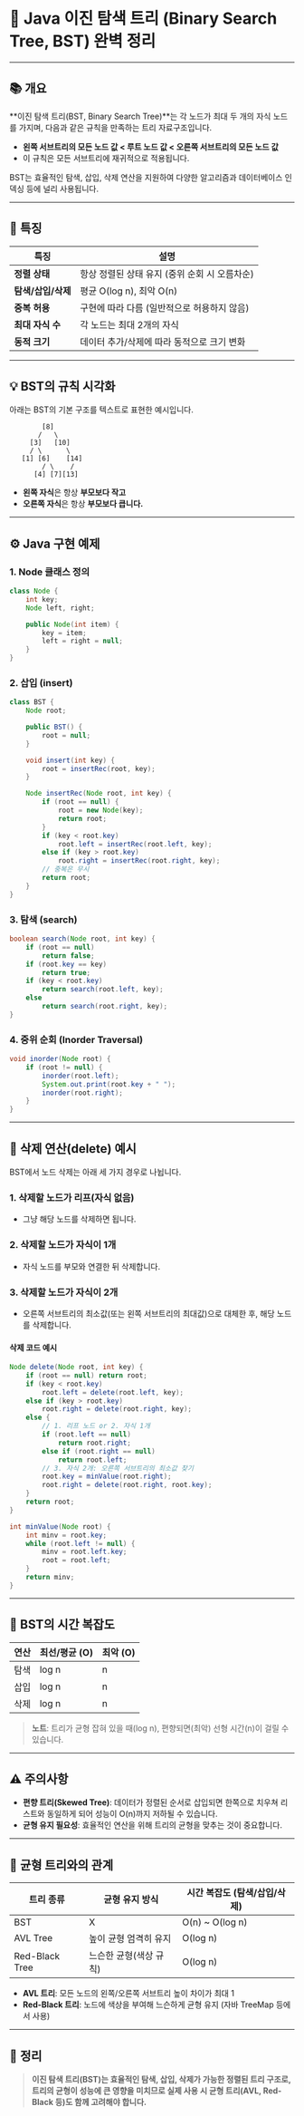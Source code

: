 

# 🌿 **Java 이진 탐색 트리 (Binary Search Tree, BST) 완벽 정리**

---

## 📚 개요

**이진 탐색 트리(BST, Binary Search Tree)**는 각 노드가 최대 두 개의 자식 노드를 가지며, 다음과 같은 규칙을 만족하는 트리 자료구조입니다.

- **왼쪽 서브트리의 모든 노드 값 < 루트 노드 값 < 오른쪽 서브트리의 모든 노드 값**
- 이 규칙은 모든 서브트리에 재귀적으로 적용됩니다.

BST는 효율적인 탐색, 삽입, 삭제 연산을 지원하여 다양한 알고리즘과 데이터베이스 인덱싱 등에 널리 사용됩니다.

---

## 🧩 특징

| 특징                | 설명                                                         |
|---------------------|-------------------------------------------------------------|
| **정렬 상태**        | 항상 정렬된 상태 유지 (중위 순회 시 오름차순)                |
| **탐색/삽입/삭제**   | 평균 O(log n), 최악 O(n)                                    |
| **중복 허용**        | 구현에 따라 다름 (일반적으로 허용하지 않음)                  |
| **최대 자식 수**     | 각 노드는 최대 2개의 자식                                   |
| **동적 크기**        | 데이터 추가/삭제에 따라 동적으로 크기 변화                  |

---

## 💡 BST의 규칙 시각화

아래는 BST의 기본 구조를 텍스트로 표현한 예시입니다.

```
        [8]
       /   \
     [3]   [10]
     / \      \
   [1] [6]    [14]
        / \    /
      [4] [7][13]
```

- **왼쪽 자식**은 항상 **부모보다 작고**
- **오른쪽 자식**은 항상 **부모보다 큽니다.**

---

## ⚙️ Java 구현 예제

### 1. Node 클래스 정의
```java
class Node {
    int key;
    Node left, right;

    public Node(int item) {
        key = item;
        left = right = null;
    }
}
```

### 2. 삽입 (insert)
```java
class BST {
    Node root;

    public BST() {
        root = null;
    }

    void insert(int key) {
        root = insertRec(root, key);
    }

    Node insertRec(Node root, int key) {
        if (root == null) {
            root = new Node(key);
            return root;
        }
        if (key < root.key)
            root.left = insertRec(root.left, key);
        else if (key > root.key)
            root.right = insertRec(root.right, key);
        // 중복은 무시
        return root;
    }
}
```

### 3. 탐색 (search)
```java
boolean search(Node root, int key) {
    if (root == null)
        return false;
    if (root.key == key)
        return true;
    if (key < root.key)
        return search(root.left, key);
    else
        return search(root.right, key);
}
```

### 4. 중위 순회 (Inorder Traversal)
```java
void inorder(Node root) {
    if (root != null) {
        inorder(root.left);
        System.out.print(root.key + " ");
        inorder(root.right);
    }
}
```

---

## 🧮 삭제 연산(delete) 예시

BST에서 노드 삭제는 아래 세 가지 경우로 나뉩니다.

### 1. **삭제할 노드가 리프(자식 없음)**
- 그냥 해당 노드를 삭제하면 됩니다.

### 2. **삭제할 노드가 자식이 1개**
- 자식 노드를 부모와 연결한 뒤 삭제합니다.

### 3. **삭제할 노드가 자식이 2개**
- 오른쪽 서브트리의 최소값(또는 왼쪽 서브트리의 최대값)으로 대체한 후, 해당 노드를 삭제합니다.

#### 삭제 코드 예시
```java
Node delete(Node root, int key) {
    if (root == null) return root;
    if (key < root.key)
        root.left = delete(root.left, key);
    else if (key > root.key)
        root.right = delete(root.right, key);
    else {
        // 1. 리프 노드 or 2. 자식 1개
        if (root.left == null)
            return root.right;
        else if (root.right == null)
            return root.left;
        // 3. 자식 2개: 오른쪽 서브트리의 최소값 찾기
        root.key = minValue(root.right);
        root.right = delete(root.right, root.key);
    }
    return root;
}

int minValue(Node root) {
    int minv = root.key;
    while (root.left != null) {
        minv = root.left.key;
        root = root.left;
    }
    return minv;
}
```

---

## 🧠 BST의 시간 복잡도

| 연산      | 최선/평균 (O) | 최악 (O)   |
|-----------|--------------|------------|
| 탐색      | log n        | n          |
| 삽입      | log n        | n          |
| 삭제      | log n        | n          |

> **노트**: 트리가 균형 잡혀 있을 때(log n), 편향되면(최악) 선형 시간(n)이 걸릴 수 있습니다.

---

## ⚠️ 주의사항

- **편향 트리(Skewed Tree)**: 데이터가 정렬된 순서로 삽입되면 한쪽으로 치우쳐 리스트와 동일하게 되어 성능이 O(n)까지 저하될 수 있습니다.
- **균형 유지 필요성**: 효율적인 연산을 위해 트리의 균형을 맞추는 것이 중요합니다.

---

## 🌳 균형 트리와의 관계

| 트리 종류    | 균형 유지 방식            | 시간 복잡도 (탐색/삽입/삭제) |
|--------------|--------------------------|-----------------------------|
| BST          | X                        | O(n) ~ O(log n)             |
| AVL Tree     | 높이 균형 엄격히 유지     | O(log n)                    |
| Red-Black Tree | 느슨한 균형(색상 규칙)   | O(log n)                    |

- **AVL 트리**: 모든 노드의 왼쪽/오른쪽 서브트리 높이 차이가 최대 1
- **Red-Black 트리**: 노드에 색상을 부여해 느슨하게 균형 유지 (자바 TreeMap 등에서 사용)

---

## 📌 정리

> **이진 탐색 트리(BST)는 효율적인 탐색, 삽입, 삭제가 가능한 정렬된 트리 구조로, 트리의 균형이 성능에 큰 영향을 미치므로 실제 사용 시 균형 트리(AVL, Red-Black 등)도 함께 고려해야 합니다.**
